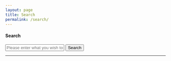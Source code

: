 ```yaml
---
layout: page
title: Search
permalink: /search/
---
```


#### <i class="icon-binoculars"></i>  Search

<div class="row">
  	<input class="u-full-width" type="text" placeholder="Please enter what you wish to search here." id="toSearch">
  	<input class="button-primary" class="gcse-trigger" type="submit" value="Search">
</div>
<hr>
<div class="row search-result-container">
  <h5 class="totalSearchResults"></h5>
</div>

<!-- <script>
  (function() {
    var cx = '010738197107477130202:cnkjahloicw';
    var gcse = document.createElement('script');
    gcse.type = 'text/javascript';
    gcse.async = true;
    gcse.src = 'https://cse.google.com/cse.js?cx=' + cx;
    var s = document.getElementsByTagName('script')[0];
    s.parentNode.insertBefore(gcse, s);
  })();
</script>
<gcse:search></gcse:search> -->